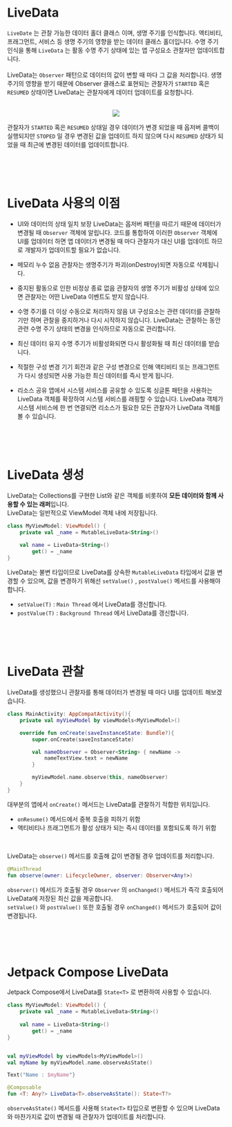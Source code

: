# LiveData
`LiveDate` 는 관찰 가능한 데이터 홀더 클래스 이며, 생명 주기를 인식합니다. 액티비티, 프래그먼트, 서비스 등 생명 주기의 영향을 받는 데이터 클래스 홀더입니다. 수명 주기 인식을 통해 `LiveData` 는 활동 수명 주기 상태에 있는 앱 구성요소 관찰자만 업데이트합니다.  
<br>
LiveData는 `Observer` 패턴으로 데이터의 값이 변할 때 마다 그 값을 처리합니다. 생명 주기의 영향을 받기 때문에 Observer 클래스로 표현되는 관찰자가 `STARTED` 혹은 `RESUMED` 상태이면 LiveData는 관찰자에게 데이터 업데이트를 요청합니다.  
<br>
<p align="center">
	<img src="https://miro.medium.com/max/1342/1*kjSdZieZlUhixRTjX0bMew.png">
</p>

관찰자가 `STARTED` 혹은 `RESUMED` 상태일 경우 데이터가 변경 되었을 때 옵저버 콜백이 실행되지만 `STOPED`  일 경우 변경된 값을 업데이트 하지 않으며 다시 `RESUMED` 상태가 되었을 때 최근에 변경된 데이터를 업데이트합니다. 

<br>
<br>
<br>

# LiveData 사용의 이점
- UI와 데이터의 상태 일치 보장
	LiveData는 옵저버 패턴을 따르기 때문에 데이터가 변경될 때 `Observer` 객체에 알립니다. 코드를 통합하여 이러한 `Observer` 객체에 UI를 업데이터 하면 앱 데이터가 변경될 때 마다 관찰자가 대신 UI를 업데이트 하므로 개발자가 업데이트할 필요가 없습니다.

- 메모리 누수 없음
	관찰자는 생명주기가 파괴(onDestroy)되면 자동으로 삭제됩니다.

- 중지된 활동으로 인한 비정상 종료 없음
	관찰자의 생명 주기가 비활성 상태에 있으면 관찰자는 어떤 LiveData 이벤트도 받지 않습니다.

- 수명 주기를 더 이상 수동으로 처리하지 않음
	UI 구성요소는 관련 데이터를 관찰하기만 하며 관찰을 중지하거나 다시 시작하지 않습니다. LiveData는 관찰하는 동안 관련 수명 주기 상태의 변경을 인식하므로 자동으로 관리합니다.

- 최신 데이터 유지
	수명 주기가 비활성화되면 다시 활성화될 때 최신 데이터를 받습니다.

- 적절한 구성 변경
	기기 회전과 같은 구성 변경으로 인해 액티비티 또는 프래그먼트가 다시 생성되면 사용 가능한 최신 데이터를 즉시 받게 됩니다.

- 리소스 공유
	앱에서 시스템 서비스를 공유할 수 있도록 싱글톤 패턴을 사용하는 LiveData 객체를 확장하여 시스템 서비스를 래핑할 수 있습니다. LiveData 객체가 시스템 서비스에 한 번 연결되면 리소스가 필요한 모든 관찰자가 LiveData 객체를 볼 수 있습니다.

<br>
<br>
<br>

# LiveData 생성
LiveData는 Collections를 구현한 List와 같은 객체를 비롯하여 **모든 데이터와 함께 사용할 수 있는 래퍼**입니다.  
LiveData는 일반적으로 ViewModel 객체 내에 저장됩니다.
```kotlin
class MyViewModel: ViewModel() {
	private val _name = MutableLiveData<String>()
	
	val name = LiveData<String>()
		get() = _name
}
```
LiveData는 불변 타입이므로 LiveData를 상속한 `MutableLiveData` 타입에서 값을 변경할 수 있으며, 값을 변경하기 위해선 `setValue()` , `postValue()` 메서드를 사용해야 합니다.
- `setValue(T)` : `Main Thread` 에서 LiveData를 갱신합니다.
- `postValue(T)` : `Background Thread` 에서 LiveData를 갱신합니다.

<br>
<br>
<br>

# LiveData 관찰
LiveData를 생성했으니 관찰자를 통해 데이터가 변경될 때 마다 UI를 업데이트 해보겠습니다.
```kotlin
class MainActivity: AppCompatActivity(){
	private val myViewModel by viewModels<MyViewModel>()

	override fun onCreate(saveInstanceState: Bundle?){
		super.onCreate(saveInstanceState)

		val nameObserver = Observer<String> { newName ->
			nameTextView.text = newName
		}

		myViewModel.name.observe(this, nameObserver)
	}
}
```
대부분의 앱에서 `onCreate()` 메서드는 LiveData를 관찰하기 적합한 위치입니다.
- `onResume()` 메서드에서 중복 호출을 피하기 위함
- 액티비티나 프래그먼트가 활성 상태가 되는 즉시 데이터를 포함되도록 하기 위함  
<br>

LiveData는 `observe()` 메서드를 호출해 값이 변경될 경우 업데이트를 처리합니다.
```kotlin
@MainThread
fun observe(owner: LifecycleOwner, observer: Observer<Any!>)
```
`observer()` 메서드가 호출될 경우 `Observer` 의 `onChanged()` 메서드가 즉각 호출되어 LiveData에 저장된 최신 값을 제공합니다.  
`setValue()` 와 `postValue()` 또한 호출될 경우 `onChanged()` 메서드가 호출되어 값이 변경됩니다.

<br>
<br>
<br>

# Jetpack Compose LiveData
Jetpack Compose에서 LiveData를 `State<T>` 로 변환하여 사용할 수 있습니다.
```kotlin
class MyViewModel: ViewModel() {
	private val _name = MutableLiveData<String>()
	
	val name = LiveData<String>()
		get() = _name
}


val myViewModel by viewModels<MyViewModel>()
val myName by myViewModel.name.observeAsState()

Text("Name : $myName"}
```
```kotlin
@Composable
fun <T: Any?> LiveData<T>.observeAsState(): State<T?>
```
`observeAsState()` 메서드를 사용해 `State<T>` 타입으로 변환할 수 있으며 LiveData와 마찬가지로 값이 변경될 때 관찰자가 업데이트를 처리합니다.